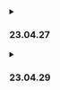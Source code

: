 <details>
  <summary><h3>23.04.27</h3></summary>
  
    브랜치 생성
    melon 시대별 차트 크롤링
  
</details>

<details>
  <summary><h3>23.04.29</h3></summary>
  
    LOL items json get -> image quiz 10문제 
<br> 
  
    issue
    game div - text영역 크기 안줄어듬 (반응형)
    nav - main 공간 어떻게 제어?
    문제 끝났을 때 어떻게 할지.
  
</details>
